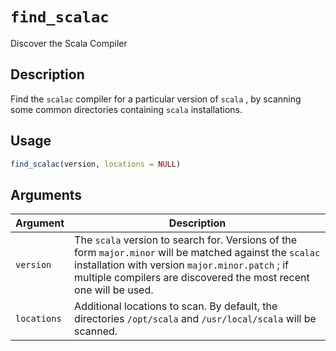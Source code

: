 # `find_scalac`

Discover the Scala Compiler


## Description

Find the `scalac` compiler for a particular version of
 `scala` , by scanning some common directories containing
 `scala` installations.


## Usage

```r
find_scalac(version, locations = NULL)
```


## Arguments

Argument      |Description
------------- |----------------
`version`     |     The `scala` version to search for. Versions of the form `major.minor` will be matched against the `scalac` installation with version `major.minor.patch` ; if multiple compilers are discovered the most recent one will be used.
`locations`     |     Additional locations to scan. By default, the directories `/opt/scala` and `/usr/local/scala` will be scanned.


